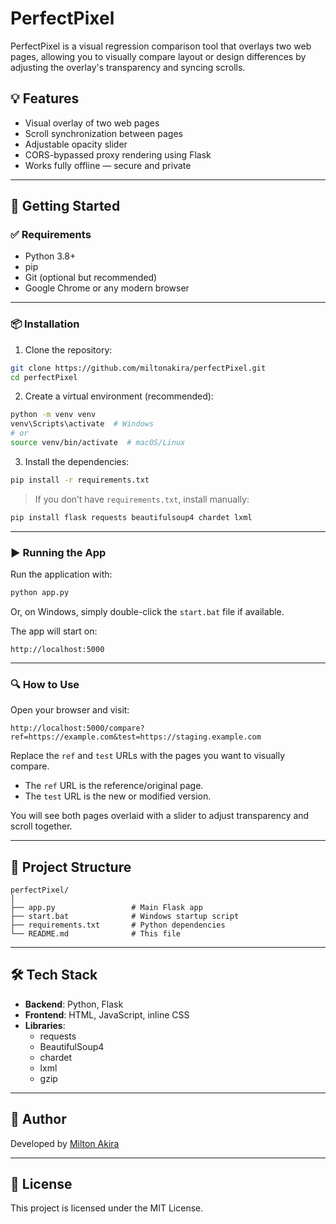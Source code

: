 # PerfectPixel

PerfectPixel is a visual regression comparison tool that overlays two web pages, allowing you to visually compare layout or design differences by adjusting the overlay's transparency and syncing scrolls.

## 💡 Features

- Visual overlay of two web pages
- Scroll synchronization between pages
- Adjustable opacity slider
- CORS-bypassed proxy rendering using Flask
- Works fully offline — secure and private

---

## 🚀 Getting Started

### ✅ Requirements

- Python 3.8+
- pip
- Git (optional but recommended)
- Google Chrome or any modern browser

---

### 📦 Installation

1. Clone the repository:

```bash
git clone https://github.com/miltonakira/perfectPixel.git
cd perfectPixel
```

2. Create a virtual environment (recommended):

```bash
python -m venv venv
venv\Scripts\activate  # Windows
# or
source venv/bin/activate  # macOS/Linux
```

3. Install the dependencies:

```bash
pip install -r requirements.txt
```

> If you don’t have `requirements.txt`, install manually:
```bash
pip install flask requests beautifulsoup4 chardet lxml
```

---

### ▶️ Running the App

Run the application with:

```bash
python app.py
```

Or, on Windows, simply double-click the `start.bat` file if available.

The app will start on:

```
http://localhost:5000
```

---

### 🔍 How to Use

Open your browser and visit:

```
http://localhost:5000/compare?ref=https://example.com&test=https://staging.example.com
```

Replace the `ref` and `test` URLs with the pages you want to visually compare.

- The `ref` URL is the reference/original page.
- The `test` URL is the new or modified version.

You will see both pages overlaid with a slider to adjust transparency and scroll together.

---

## 📁 Project Structure

```
perfectPixel/
│
├── app.py                 # Main Flask app
├── start.bat              # Windows startup script
├── requirements.txt       # Python dependencies
└── README.md              # This file
```

---

## 🛠️ Tech Stack

- **Backend**: Python, Flask
- **Frontend**: HTML, JavaScript, inline CSS
- **Libraries**:
  - requests
  - BeautifulSoup4
  - chardet
  - lxml
  - gzip

---

## 🙋 Author

Developed by [Milton Akira](https://github.com/miltonakira)

---

## 📄 License

This project is licensed under the MIT License.
